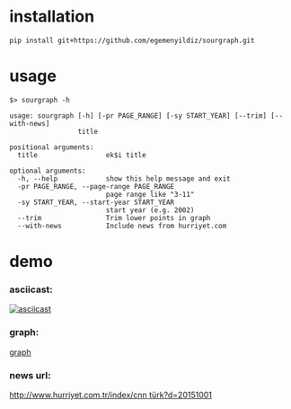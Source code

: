 # installation

    pip install git+https://github.com/egemenyildiz/sourgraph.git

    
# usage

    $> sourgraph -h
    
    usage: sourgraph [-h] [-pr PAGE_RANGE] [-sy START_YEAR] [--trim] [--with-news]
                     title
    
    positional arguments:
      title                 ek$i title
    
    optional arguments:
      -h, --help            show this help message and exit
      -pr PAGE_RANGE, --page-range PAGE_RANGE
                            page range like "3-11"
      -sy START_YEAR, --start-year START_YEAR
                            start year (e.g. 2002)
      --trim                Trim lower points in graph
      --with-news           Include news from hurriyet.com


# demo

### asciicast:

[![asciicast](https://asciinema.org/a/eo51w4tvwvl298912xvkrmbgw.png)](https://asciinema.org/a/eo51w4tvwvl298912xvkrmbgw)

### graph:

[graph](cnn_turk.png)

### news url:

[http://www.hurriyet.com.tr/index/cnn türk?d=20151001](http://www.hurriyet.com.tr/index/cnn%20t%C3%BCrk?d=20151001 "cnn türk")


